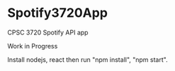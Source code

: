 # Spotify3720App
CPSC 3720 Spotify API app

Work in Progress

Install nodejs, react then run "npm install", "npm start".
